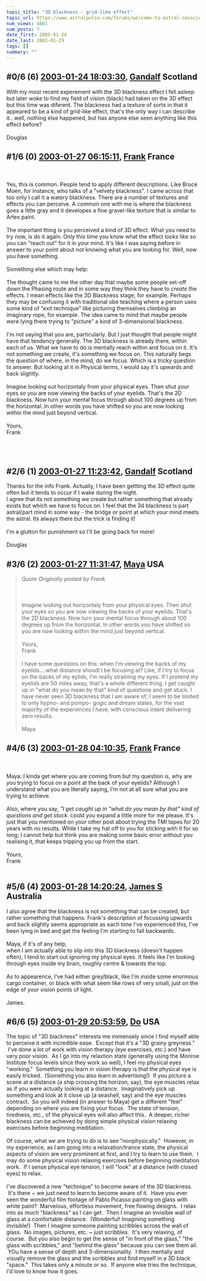 ```yaml
---
topic_title: "3D blackness - grid-like effect"
topic_url: https://www.astralpulse.com/forums/welcome-to-astral-consciousness!/3d-blackness-grid-like-effect
num_views: 4801
num_posts: 7
date_first: 2003-01-24
date_last: 2003-01-29
tags: []
summary: ""
---
```


## \#0/6 (6) [2003-01-24 18:03:30](https://www.astralpulse.com/forums/index.php?msg=118986), [Gandalf](https://www.astralpulse.com/forums/profile/?u=850) Scotland ##
<section>
With my most recent experement with the 3D blackness effect I fell asleep but later woke to find my field of vision (black) had taken on the 3D effect but this time was diferent. The blackness had a texture of sorts in that it appeared to be a kind of grid-like effect, that's the only way i can describe it.. well, nothing else happened, but has anyone else seen anything like this effect before?
<br>
<br>
Douglas
</section>

## \#1/6 (0) [2003-01-27 06:15:11](https://www.astralpulse.com/forums/index.php?msg=20894), [Frank](https://www.astralpulse.com/forums/profile/?u=359) France ##
<section>
<br>
<br>
Yes, this is common. People tend to apply different descriptions. Like Bruce Moen, for instance, who talks of a "velvety blackness". I came across that too only I call it a watery blackness. There are a number of textures and effects you can perceive. A common one with me is where the blackness goes a little gray and it developes a fine gravel-like texture that is similar to Artex paint.
<br>
<br>
The important thing is you perceived a kind of 3D effect. What you need to try now, is do it again. Only this time you know what the effect looks like so you can "reach out" for it in your mind. It's like I was saying before in answer to your point about not knowing what you are looking for. Well, now you have something.
<br>
<br>
Something else which may help:
<br>
<br>
The thought came to me the other day that maybe some people set-off down the Phasing route and in some way they think they have to
<i>
 create
</i>
the effects. I mean effects like the 3D Blackness stage, for example. Perhaps they may be confusing it with traditional obe teaching where a person uses some kind of "exit technique" like picturing themselves climbing an imaginary rope, for example. The idea came to mind that maybe people were lying there trying to "picture" a kind of 3-dimensional blackness.
<br>
<br>
I'm not saying that you are, particularly. But I just thought that people might have that tendency generally. The 3D blackness is already there, within each of us. What we have to do is mentally reach within and focus on it. It's not something we create, it's something we focus on. This naturally begs the question of where, in the mind, do we focus. Which is a tricky question to answer. But looking at it in Physical terms, I would say it's upwards and back slightly.
<br>
<br>
Imagine looking out horizontaly from your physical eyes. Then shut your eyes so you are now viewing the backs of your eyelids. That's the 2D blackness. Now turn your mental focus through about 100 degrees up from the horizontal. In other words you have shifted so you are now looking within the mind just beyond vertical.
<br>
<br>
Yours,
<br>
Frank
<br>
<br>
<br>
<br>
</section>

## \#2/6 (1) [2003-01-27 11:23:42](https://www.astralpulse.com/forums/index.php?msg=20896), [Gandalf](https://www.astralpulse.com/forums/profile/?u=850) Scotland ##
<section>
Thanks for the info Frank. Actually, I have been gettting the 3D effect quite often but it tends to occur if I wake during the night.
<br>
I agree that its not something we create but rather something that already exists but which we have to focus on. I feel that the 3d blackness is part astral/part mind in some way - the bridge or point at which your mind meets the astral. Its always there but the trick is finding it!
<br>
<br>
I'm a glutton for punishment so I'll be going back for more!
<br>
<br>
Douglas
</section>

## \#3/6 (2) [2003-01-27 11:31:47](https://www.astralpulse.com/forums/index.php?msg=20897), [Maya](https://www.astralpulse.com/forums/profile/?u=1677) USA ##
<section>
<blockquote class="bbc_standard_quote">
 <cite>
  Quote
 </cite>
 <i>
  Originally posted by Frank
 </i>
 <br>
 <br>
 <br>
 <br>
 Imagine looking out horizontaly from your physical eyes. Then shut your eyes so you are now viewing the backs of your eyelids. That's the 2D blackness. Now turn your mental focus through about 100 degrees up from the horizontal. In other words you have shifted so you are now looking within the mind just beyond vertical.
 <br>
 <br>
 Yours,
 <br>
 Frank
 <br>
 <br>
 I have some questions on this: when I'm viewing the backs of my eyelids....what distance shoudl I be focusing at? Like, if I try to focus on the backs of my eylids, I'm really straining my eyes. If I pretend my eyelids are 50 miles away, that's a whole different thing. I get caught up in "what do you mean by that" kind of questions and get stuck. I have never seen 3D blackness that I am aware of; I seem to be limited to only hypno- and pompo- gogic and dream states, for the vast majority of the experiences I have, with conscious intent delivering zero results.
 <br>
 <br>
 Maya
</blockquote>
</section>

## \#4/6 (3) [2003-01-28 04:10:35](https://www.astralpulse.com/forums/index.php?msg=20945), [Frank](https://www.astralpulse.com/forums/profile/?u=359) France ##
<section>
<br>
<br>
Maya: I kinda get where you are coming from but my question is, why are you trying to focus on a point at the back of your eyelids? Although I understand what you are literally saying, I'm not at all sure what you are trying to achieve.
<br>
<br>
Also, where you say,
<i>
 "I get caught up in "what do you mean by that" kind of questions and get stuck.
</i>
could you expand a little more for me please. It's just that you mentioned on your other post about trying the TMI tapes for 20 years with no results. While I take my hat off to you for sticking with it for so long; I cannot help but think you are making some basic error without you realising it, that keeps tripping you up from the start.
<br>
<br>
Yours,
<br>
Frank
<br>
<br>
</section>

## \#5/6 (4) [2003-01-28 14:20:24](https://www.astralpulse.com/forums/index.php?msg=20982), [James S](https://www.astralpulse.com/forums/profile/?u=759) Australia ##
<section>
I also agree that the blackness is not something that can be created, but rather something that happens. Frank's description of focussing upwards and back slightly seems appropriate as each time I've experienced this, I've been lying in bed and get the feeling I'm starting to fall backwards.
<br>
<br>
Maya, if it's of any help,
<br>
when I am actually able to slip into this 3D blackness (doesn't happen often), I tend to start out ignoring my physical eyes. It feels like I'm looking through eyes inside my brain, roughly centre &amp; towards the top.
<br>
<br>
As to appearence, I've had either grey/black, like I'm inside some enormous cargo container, or black with what seem like rows of very small, just on the edge of your vision points of light.
<br>
<br>
James.
</section>

## \#6/6 (5) [2003-01-29 20:53:59](https://www.astralpulse.com/forums/index.php?msg=21034), [Do](https://www.astralpulse.com/forums/profile/?u=1453) USA ##
<section>
The topic of "3D blackness" interests me immensely since I find myself able to perceive it with incredible ease.  Except that it's a "3D grainy greyness."  I've done a lot of work with vision therapy (eye exercises, etc.) and have very poor vision.  As I go into my relaxtion state (generally using the Monroe Institute focus levels since they work so well), I feel my physical eyes "working."  Something you learn in vision therapy is that the physical eye is easily tricked.  (Something you also learn in advertising!)  If you picture a scene at a distance (a ship crossing the horizon, say), the eye muscles relax as if you were actually looking at a distance.  Imaginatively pick up something and look at it close up (a seashell, say) and the eye muscles contract.  So you will indeed (in answer to Maya) get a different "feel" depending on where you are fixing your focus.  The state of tension, tiredness, etc., of the physical eyes will also affect this.  A deeper, richer blackness can be achieved by doing simple physical vision relaxing exercises before beginning meditation.
<br>
<br>
Of course, what
<i>
 we
</i>
are trying to do is to see "nonphysically."  However, in my experience, as I am going into a relaxation/trance state, the physical aspects of vision are very prominent at first, and I try to learn to use them.  I may do some physical vision relaxing exercises before beginning meditation work.  If I sense physical eye tension, I will "look" at a distance (with closed eyes) to relax.
<br>
<br>
I've discovered a new "technique" to become aware of the 3D blackness.  It's there ~ we just need to learn to become aware of it.  Have you ever seen the wonderful film footage of Pablo Picasso painting on glass with white paint?  Marvelous, effortless movement, free flowing designs.  I relax into as much "blackness" as I can get.  Then I imagine an invisible wall of glass at a comfortable distance.  (Wonderful! Imagining something invisible!)  Then I imagine someone painting scribbles across the wall of glass.  No images, pictures, etc. ~ just scribbles.  It's very relaxing, of course.  But you also begin to get the sense of "in front of the glass," "the glass with scribbles," and "behind the glass" because you can see them all.  YOu have a sense of depth and 3-dimensionality.  I then mentally and visually remove the glass and the scribbles and find myself in a 3D black "space."  This takes only a minute or so.  If anyone else tries the technique, I'd love to know how it goes.
</section>